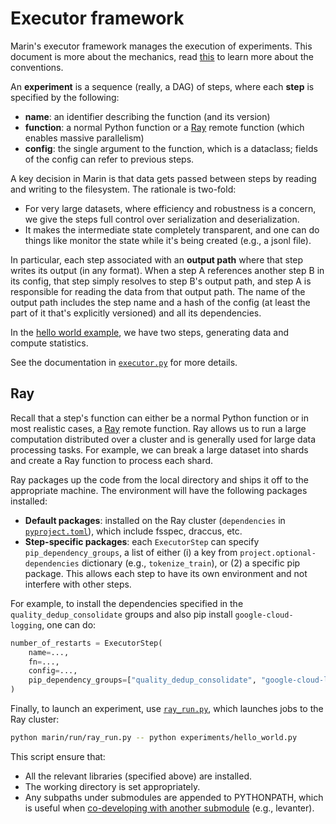 # Executor framework

Marin's executor framework manages the execution of experiments.
This document is more about the mechanics, read [this](../explanation/experiments.md) to
learn more about the conventions.

An **experiment** is a sequence (really, a DAG) of steps, where each **step** is
specified by the following:
- **name**: an identifier describing the function (and its version)
- **function**: a normal Python function or a [Ray](https://docs.ray.io) remote function (which enables massive parallelism)
- **config**: the single argument to the function, which is a dataclass; fields of the config can refer to previous steps.

A key decision in Marin is that data gets passed between steps by reading and writing to the filesystem.
The rationale is two-fold:
- For very large datasets, where efficiency and robustness is a concern, we give
  the steps full control over serialization and deserialization.
- It makes the intermediate state completely transparent, and one can do things
  like monitor the state while it's being created (e.g., a jsonl file).

In particular, each step associated with an **output path** where that step
writes its output (in any format).
When a step A references another step B in its config, that step simply resolves to step B's output path,
and step A is responsible for reading the data from that output path.
The name of the output path includes the step name and a hash of the
config (at least the part of it that's explicitly versioned) and all its dependencies.

In the [hello world example](../tutorials/executor-101.md), we have two steps,
generating data and compute statistics.

See the documentation in [`executor.py`](https://github.com/marin-community/marin/blob/main/marin/execution/executor.py) for more details.

## Ray

Recall that a step's function can either be a normal Python function or in most realistic cases,
a [Ray](https://docs.ray.io/) remote function.
Ray allows us to run a large computation distributed over a cluster and is
generally used for large data processing tasks.  For example, we can break a large
dataset into shards and create a Ray function to process each shard.

Ray packages up the code from the local directory and ships it off to the appropriate machine.
The environment will have the following packages installed:
- **Default packages**: installed on the Ray cluster (`dependencies` in
  [`pyproject.toml`](https://github.com/marin-community/marin/blob/main/pyproject.toml)), which include fsspec, draccus, etc.
- **Step-specific packages**: each `ExecutorStep` can specify
  `pip_dependency_groups`, a list of either (i) a key from
  `project.optional-dependencies` dictionary (e.g., `tokenize_train`), or (2) a
  specific pip package.  This allows each step to have its own environment and
  not interfere with other steps.

For example, to install the dependencies specified in the
`quality_dedup_consolidate` groups and also pip install `google-cloud-logging`,
one can do:

```python
number_of_restarts = ExecutorStep(
    name=...,
    fn=...,
    config=...,
    pip_dependency_groups=["quality_dedup_consolidate", "google-cloud-logging"],
)
```

Finally, to launch an experiment, use [`ray_run.py`](https://github.com/marin-community/marin/blob/main/marin/run/ray_run.py), which
launches jobs to the Ray cluster:

```bash
python marin/run/ray_run.py -- python experiments/hello_world.py
```

This script ensure that:
- All the relevant libraries (specified above) are installed.
- The working directory is set appropriately.
- Any subpaths under submodules are appended to PYTHONPATH, which is useful
  when [co-developing with another submodule](../how-to-guides/co-develop.md) (e.g., levanter).

